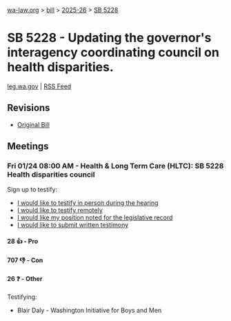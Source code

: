 [wa-law.org](/) > [bill](/bill/) > [2025-26](/bill/2025-26/) > [SB 5228](/bill/2025-26/sb/5228/)

# SB 5228 - Updating the governor's interagency coordinating council on health disparities.
[leg.wa.gov](https://app.leg.wa.gov/billsummary?BillNumber=5228&Year=2025&Initiative=false) | [RSS Feed](./rss.xml)

## Revisions
* [Original Bill](1/)

## Meetings
### Fri 01/24 08:00 AM - Health & Long Term Care (HLTC): SB 5228 Health disparities council
Sign up to testify:
* [I would like to testify in person during the hearing](https://app.leg.wa.gov/csi/Testifier/Add?chamber=House&mId=32489&aId=161672&caId=24752&tId=1)
* [I would like to testify remotely](https://app.leg.wa.gov/csi/Testifier/Add?chamber=House&mId=32489&aId=161672&caId=24752&tId=2)
* [I would like my position noted for the legislative record](https://app.leg.wa.gov/csi/Testifier/Add?chamber=House&mId=32489&aId=161672&caId=24752&tId=3)
* [I would like to submit written testimony](https://app.leg.wa.gov/csi/Testifier/Add?chamber=House&mId=32489&aId=161672&caId=24752&tId=4)

#### 28 👍 - Pro

#### 707 👎 - Con

#### 26 ❓ - Other
Testifying:
* Blair Daly - Washington Initiative for Boys and Men
